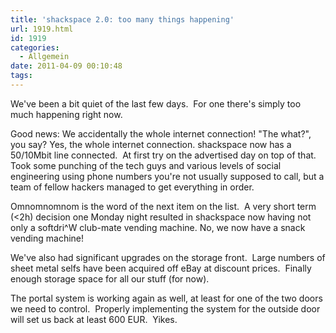 ```yaml
---
title: 'shackspace 2.0: too many things happening'
url: 1919.html
id: 1919
categories:
  - Allgemein
date: 2011-04-09 00:10:48
tags:
---
```


We've been a bit quiet of the last few days.  For one there's simply too much happening right now.

Good news: We accidentally the whole internet connection!
"The what?", you say? Yes, the whole internet connection.
shackspace now has a 50/10Mbit line connected.  At first try on the advertised day on top of that.  Took some punching of the tech guys and various levels of social engineering using phone numbers you're not usually supposed to call, but a team of fellow hackers managed to get everything in order.

Omnomnomnom is the word of the next item on the list.  A very short term (&lt;2h) decision one Monday night resulted in shackspace now having not only a softdri^W club-mate vending machine. No, we now have a snack vending machine!

We've also had significant upgrades on the storage front.  Large numbers of sheet metal selfs have been acquired off eBay at discount prices.  Finally enough storage space for all our stuff (for now).

The portal system is working again as well, at least for one of the two doors we  need to control.  Properly implementing the system for the outside door  will set us back at least 600 EUR.  Yikes.